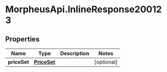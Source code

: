 # MorpheusApi.InlineResponse200123

## Properties

Name | Type | Description | Notes
------------ | ------------- | ------------- | -------------
**priceSet** | [**PriceSet**](PriceSet.md) |  | [optional] 


